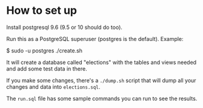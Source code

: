 How to set up
=============

Install postgresql 9.6 (9.5 or 10 should do too).

Run this as a PostgreSQL superuser (postgres is the default). Example:

   $ sudo -u postgres ./create.sh

It will create a database called "elections" with the tables and views needed and add some test data in there.

If you make some changes, there's a `./dump.sh` script that will dump all your changes and data into `elections.sql`.

The `run.sql` file has some sample commands you can run to see the results.
